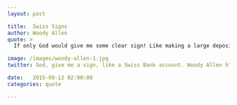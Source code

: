 ```yaml
---
layout: post

title:  Swiss Signs
author: Woody Allen
quote: >
  If only God would give me some clear sign! Like making a large deposit in my name in a Swiss bank.

image: /images/woody-allen-1.jpg
twitter: God, give me a sign, like a Swiss Bank account. Woody Allen http://quotes.stockflare.com/

date:   2015-09-12 02:00:00
categories: quote

---
```


